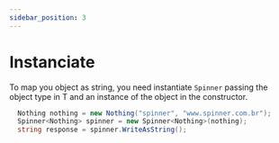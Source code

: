 ```yaml
---
sidebar_position: 3
---
```


# Instanciate

To map you object as string, you need instantiate ``` Spinner ``` passing the object type in T and an instance of the object in the constructor.

```csharp
  Nothing nothing = new Nothing("spinner", "www.spinner.com.br");
  Spinner<Nothing> spinner = new Spinner<Nothing>(nothing);
  string response = spinner.WriteAsString();
```
